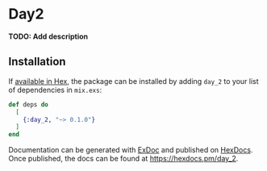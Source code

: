 # Day2

**TODO: Add description**

## Installation

If [available in Hex](https://hex.pm/docs/publish), the package can be installed
by adding `day_2` to your list of dependencies in `mix.exs`:

```elixir
def deps do
  [
    {:day_2, "~> 0.1.0"}
  ]
end
```

Documentation can be generated with [ExDoc](https://github.com/elixir-lang/ex_doc)
and published on [HexDocs](https://hexdocs.pm). Once published, the docs can
be found at <https://hexdocs.pm/day_2>.

